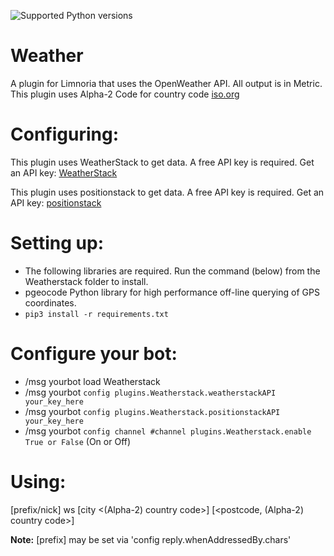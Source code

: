 ![Supported Python versions](https://img.shields.io/badge/python-3.6%2C%203.7%2C%203.8%2C%203.9-blue.svg)
# Weather

A plugin for Limnoria that uses the OpenWeather API. All output is in Metric.
This plugin uses Alpha-2 Code for country code [iso.org](https://www.iso.org/obp/ui#iso:pub:PUB500001:en)

Configuring:
===========

This plugin uses WeatherStack to get data. A free API key is required.
Get an API key: [WeatherStack](https://weatherstack.com//)

This plugin uses positionstack to get data. A free API key is required.
Get an API key: [positionstack](https://positionstack.com/)

Setting up:
==========

* The following libraries are required. Run the command (below) from the Weatherstack folder to install.
* pgeocode   Python library for high performance off-line querying of GPS coordinates.
* `pip3 install -r requirements.txt`

Configure your bot:
==================

* /msg yourbot load Weatherstack
* /msg yourbot `config plugins.Weatherstack.weatherstackAPI your_key_here`
* /msg yourbot `config plugins.Weatherstack.positionstackAPI your_key_here`
* /msg yourbot `config channel #channel plugins.Weatherstack.enable True or False` (On or Off)

Using:
=====

[prefix/nick] ws [city <(Alpha-2) country code>] [<postcode, (Alpha-2) country code>]

**Note:** [prefix] may be set via 'config reply.whenAddressedBy.chars'
